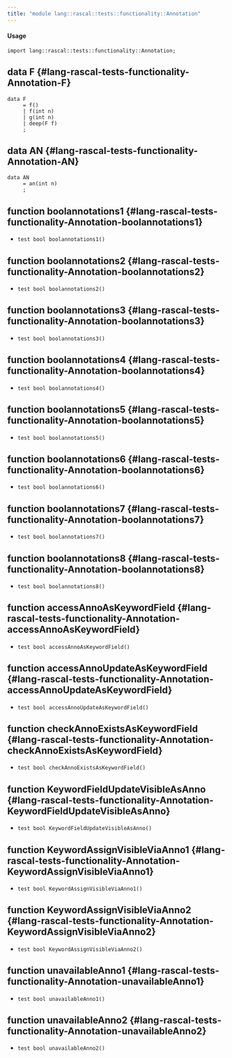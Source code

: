 ```yaml
---
title: "module lang::rascal::tests::functionality::Annotation"
---
```


#### Usage

`import lang::rascal::tests::functionality::Annotation;`

## data F {#lang-rascal-tests-functionality-Annotation-F}

```rascal
data F  
     = f()
     | f(int n)
     | g(int n)
     | deep(F f)
     ;
```

## data AN {#lang-rascal-tests-functionality-Annotation-AN}

```rascal
data AN  
     = an(int n)
     ;
```

## function boolannotations1 {#lang-rascal-tests-functionality-Annotation-boolannotations1}

* ``test bool boolannotations1()``

## function boolannotations2 {#lang-rascal-tests-functionality-Annotation-boolannotations2}

* ``test bool boolannotations2()``

## function boolannotations3 {#lang-rascal-tests-functionality-Annotation-boolannotations3}

* ``test bool boolannotations3()``

## function boolannotations4 {#lang-rascal-tests-functionality-Annotation-boolannotations4}

* ``test bool boolannotations4()``

## function boolannotations5 {#lang-rascal-tests-functionality-Annotation-boolannotations5}

* ``test bool boolannotations5()``

## function boolannotations6 {#lang-rascal-tests-functionality-Annotation-boolannotations6}

* ``test bool boolannotations6()``

## function boolannotations7 {#lang-rascal-tests-functionality-Annotation-boolannotations7}

* ``test bool boolannotations7()``

## function boolannotations8 {#lang-rascal-tests-functionality-Annotation-boolannotations8}

* ``test bool boolannotations8()``

## function accessAnnoAsKeywordField {#lang-rascal-tests-functionality-Annotation-accessAnnoAsKeywordField}

* ``test bool accessAnnoAsKeywordField()``

## function accessAnnoUpdateAsKeywordField {#lang-rascal-tests-functionality-Annotation-accessAnnoUpdateAsKeywordField}

* ``test bool accessAnnoUpdateAsKeywordField()``

## function checkAnnoExistsAsKeywordField {#lang-rascal-tests-functionality-Annotation-checkAnnoExistsAsKeywordField}

* ``test bool checkAnnoExistsAsKeywordField()``

## function KeywordFieldUpdateVisibleAsAnno {#lang-rascal-tests-functionality-Annotation-KeywordFieldUpdateVisibleAsAnno}

* ``test bool KeywordFieldUpdateVisibleAsAnno()``

## function KeywordAssignVisibleViaAnno1 {#lang-rascal-tests-functionality-Annotation-KeywordAssignVisibleViaAnno1}

* ``test bool KeywordAssignVisibleViaAnno1()``

## function KeywordAssignVisibleViaAnno2 {#lang-rascal-tests-functionality-Annotation-KeywordAssignVisibleViaAnno2}

* ``test bool KeywordAssignVisibleViaAnno2()``

## function unavailableAnno1 {#lang-rascal-tests-functionality-Annotation-unavailableAnno1}

* ``test bool unavailableAnno1()``

## function unavailableAnno2 {#lang-rascal-tests-functionality-Annotation-unavailableAnno2}

* ``test bool unavailableAnno2()``

